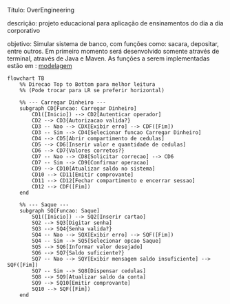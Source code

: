 Título: OverEngineering

descrição: projeto educacional para aplicação de ensinamentos do dia a dia corporativo

objetivo: Simular sistema de banco, com funções como: sacara, depositar, entre outros. Em primeiro momento será desenvolvido somente através de terminal, através de Java e Maven.
As funções a serem implementadas estão em : [modelagem](modeling/main.readme)

```mermaid
flowchart TB
    %% Direcao Top to Bottom para melhor leitura
    %% (Pode trocar para LR se preferir horizontal)

    %% --- Carregar Dinheiro ---
    subgraph CD[Funcao: Carregar Dinheiro]
        CD1([Inicio]) --> CD2[Autenticar operador]
        CD2 --> CD3{Autorizacao valida?}
        CD3 -- Nao --> CDX[Exibir erro] --> CDF([Fim])
        CD3 -- Sim --> CD4[Selecionar funcao Carregar Dinheiro]
        CD4 --> CD5[Abrir compartimento de cedulas]
        CD5 --> CD6[Inserir valor e quantidade de cedulas]
        CD6 --> CD7{Valores corretos?}
        CD7 -- Nao --> CD8[Solicitar correcao] --> CD6
        CD7 -- Sim --> CD9[Confirmar operacao]
        CD9 --> CD10[Atualizar saldo no sistema]
        CD10 --> CD11[Emitir comprovante]
        CD11 --> CD12[Fechar compartimento e encerrar sessao]
        CD12 --> CDF([Fim])
    end

    %% --- Saque ---
    subgraph SQ[Funcao: Saque]
        SQ1([Inicio]) --> SQ2[Inserir cartao]
        SQ2 --> SQ3[Digitar senha]
        SQ3 --> SQ4{Senha valida?}
        SQ4 -- Nao --> SQX[Exibir erro] --> SQF([Fim])
        SQ4 -- Sim --> SQ5[Selecionar opcao Saque]
        SQ5 --> SQ6[Informar valor desejado]
        SQ6 --> SQ7{Saldo suficiente?}
        SQ7 -- Nao --> SQY[Exibir mensagem saldo insuficiente] --> SQF([Fim])
        SQ7 -- Sim --> SQ8[Dispensar cedulas]
        SQ8 --> SQ9[Atualizar saldo da conta]
        SQ9 --> SQ10[Emitir comprovante]
        SQ10 --> SQF([Fim])
    end

